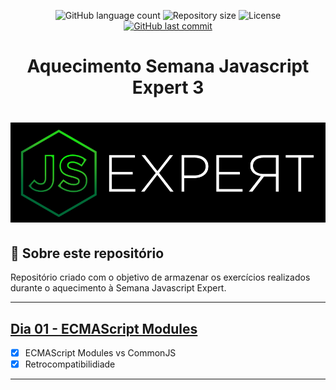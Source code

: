 <p align="center">
  <img alt="GitHub language count" src="https://img.shields.io/github/languages/count/oviniciusoliveira/aquecimento_semana-js-expert-3?color=%2304D361&style=flat">

  <img alt="Repository size" src="https://img.shields.io/github/repo-size/oviniciusoliveira/aquecimento_semana-js-expert-3?style=flat">

  <img alt="License" src="https://img.shields.io/badge/license-MIT-brightgreen?style=flat">

  <a href="https://github.com/oviniciusoliveira/aquecimento_semana-js-expert-3/commits/master">
    <img alt="GitHub last commit" src="https://img.shields.io/github/last-commit/oviniciusoliveira/aquecimento_semana-js-expert-3?style=flat">
  </a>
</p>

<div align="center">
    <h1>Aquecimento Semana Javascript Expert 3</h1>
</div>

<h1 align="center">
    <img src="./.github/javascript-expert.bmp" />
</h1>

## 📖 Sobre este repositório

Repositório criado com o objetivo de armazenar os exercícios realizados durante o aquecimento à Semana Javascript Expert.

---

## [Dia 01 - ECMAScript Modules](./01-esmodules)
- [x] ECMAScript Modules vs CommonJS
- [x] Retrocompatibilidiade
  
---